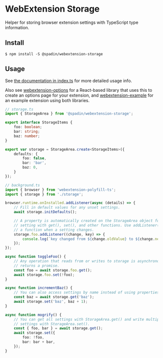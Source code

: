 # WebExtension Storage

Helper for storing browser extension settings with TypeScript type information.

## Install

```shell
$ npm install -S @spadin/webextension-storage
```

## Usage

See [the documentation in index.ts](./src/index.ts) for more detailed usage info.

Also see [webextension-options](https://github.com/ChaosinaCan/webextension-options) for a React-based library that uses this to create an options page for your extension, and [webextension-example](https://github.com/ChaosinaCan/webextension-example) for an example extension using both libraries.

```typescript
// storage.ts
import { StorageArea } from '@spadin/webextension-storage';

export interface StorageItems {
    foo: boolean;
    bar: string;
    baz: number;
}

export var storage = StorageArea.create<StorageItems>({
    defaults: {
        foo: false,
        bar: 'bar',
        baz: 0,
    }
});

// background.ts
import { browser } from 'webextension-polyfill-ts';
import { storage } from './storage';

browser.runtime.onInstalled.addListener(async (details) => {
    // Fill in default values for any unset settings.
    await storage.initDefaults();

    // A property is automatically created on the StorageArea object for each
    // setting with get(), set(), and other functions. Use addListener() to run
    // a function when a setting changes.
    storage.foo.addListener((change, key) => {
        console.log(`key changed from ${change.oldValue} to ${change.newValue}`);
    });
});

async function toggleFoo() {
    // Any operation that reads from or writes to storage is asynchronous and
    // returns a promise.
    const foo = await storage.foo.get();
    await storage.foo.set(!foo);
}

async function incrementBaz() {
    // You can also access settings by name instead of using properties.
    const baz = await storage.get('baz');
    await storage.set('baz', baz + 1);
}

async function mogrify() {
    // You can get all settings with StorageArea.get() and write multiple
    // settings with StorageArea.set().
    const { foo, bar } = await storage.get();
    await storage.set({
        foo: !foo,
        bar: bar + bar,
    });
}
```